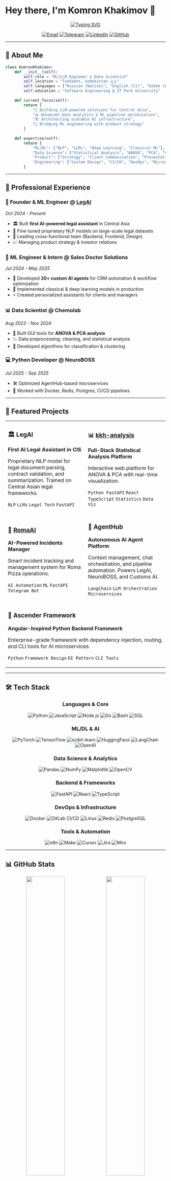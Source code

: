 # Hey there, I'm Komron Khakimov 👋

<div align="center">
  
[![Typing SVG](https://readme-typing-svg.demolab.com?font=Fira+Code&weight=600&size=28&pause=1000&color=6366F1&center=true&vCenter=true&random=false&width=600&lines=ML%2FLLM+Pipeline+Developer;Data+Scientist+%26+Analyst;Product+Manager;Building+AI+for+Central+Asia)](https://git.io/typing-svg)

</div>

<div align="center">
  
[![Email](https://img.shields.io/badge/Email-komronkhakimov17%40gmail.com-D14836?style=for-the-badge&logo=gmail&logoColor=white)](mailto:komronkhakimov17@gmail.com)
[![Telegram](https://img.shields.io/badge/Telegram-%40komrxn-26A5E4?style=for-the-badge&logo=telegram&logoColor=white)](https://t.me/komrxn)
[![LinkedIn](https://img.shields.io/badge/LinkedIn-komrxn-0A66C2?style=for-the-badge&logo=linkedin&logoColor=white)](https://linkedin.com/in/komrxn)
[![GitHub](https://img.shields.io/badge/GitHub-%40komrxn-181717?style=for-the-badge&logo=github&logoColor=white)](https://github.com/komrxn)

</div>

---

## 🚀 About Me

```python
class KomronKhakimov:
    def __init__(self):
        self.role = "ML/LLM Engineer & Data Scientist"
        self.location = "Tashkent, Uzbekistan 🇺🇿"
        self.languages = ["Russian (Native)", "English (C1)", "Uzbek (Fluent)"]
        self.education = "Software Engineering @ IT Park University"
        
    def current_focus(self):
        return [
            "🤖 Building LLM-powered solutions for Central Asia",
            "📊 Advanced data analytics & ML pipeline optimization",
            "🏗️ Architecting scalable AI infrastructure",
            "💼 Bridging ML engineering with product strategy"
        ]
    
    def expertise(self):
        return {
            "ML/DL": ["NLP", "LLMs", "Deep Learning", "Classical ML"],
            "Data Science": ["Statistical Analysis", "ANOVA", "PCA", "Clustering"],
            "Product": ["Strategy", "Client Communication", "Presentations"],
            "Engineering": ["System Design", "CI/CD", "DevOps", "Microservices"]
        }
```

---

## 💼 Professional Experience

### 🎯 **Founder & ML Engineer** @ [LegAI](https://github.com/komrxn) 
*Oct 2024 - Present*
- 🏛️ Built **first AI-powered legal assistant** in Central Asia
- 🔧 Fine-tuned proprietary NLP models on large-scale legal datasets
- 👥 Leading cross-functional team (Backend, Frontend, Design)
- 📈 Managing product strategy & investor relations

### 🤖 **ML Engineer & Intern** @ Sales Doctor Solutions
*Jul 2024 - May 2025*
- 🔬 Developed **20+ custom AI agents** for CRM automation & workflow optimization
- 🚀 Implemented classical & deep learning models in production
- ⚡ Created personalized assistants for clients and managers

### 📊 **Data Scientist** @ Chemolab
*Aug 2023 - Nov 2024*
- 🧪 Built GUI tools for **ANOVA & PCA analysis**
- 📉 Data preprocessing, cleaning, and statistical analysis
- 🎯 Developed algorithms for classification & clustering

### 💻 **Python Developer** @ NeuroBOSS
*Jul 2025 - Sep 2025*
- 🛠️ Optimized AgentHub-based microservices
- 🐳 Worked with Docker, Redis, Postgres, CI/CD pipelines

---

## 🎨 Featured Projects

<table>
<tr>
<td width="50%">

### 🏛️ LegAI
**First AI Legal Assistant in CIS**

Proprietary NLP model for legal document parsing, contract validation, and summarization. Trained on Central Asian legal frameworks.

`NLP` `LLMs` `Legal Tech` `FastAPI`

</td>
<td width="50%">

### 📊 [kkh-analysis](https://github.com/komrxn/kkh-analysis)
**Full-Stack Statistical Analysis Platform**

Interactive web platform for ANOVA & PCA with real-time visualization.

`Python FastAPI` `React TypeScript` `Statistics` `Data Viz`

</td>
</tr>

<tr>
<td width="50%">

### 🍕 [RomaAI](https://github.com/komrxn/RomaAI)
**AI-Powered Incidents Manager**

Smart incident tracking and management system for Roma Pizza operations.

`AI Automation` `ML` `FastAPI` `Telegram Bot`

</td>
<td width="50%">

### 🤖 AgentHub
**Autonomous AI Agent Platform**

Context management, chat orchestration, and pipeline automation. Powers LegAI, NeuroBOSS, and Customs AI.

`LangChain` `LLM Orchestration` `Microservices`

</td>
</tr>

<tr>
<td colspan="2">

### 🎯 Ascender Framework
**Angular-Inspired Python Backend Framework**

Enterprise-grade framework with dependency injection, routing, and CLI tools for AI microservices.

`Python` `Framework Design` `DI Pattern` `CLI Tools`

</td>
</tr>
</table>

---

## 🛠️ Tech Stack

<div align="center">

### Languages & Core
![Python](https://img.shields.io/badge/Python-3776AB?style=for-the-badge&logo=python&logoColor=white)
![JavaScript](https://img.shields.io/badge/JavaScript-F7DF1E?style=for-the-badge&logo=javascript&logoColor=black)
![Node.js](https://img.shields.io/badge/Node.js-339933?style=for-the-badge&logo=nodedotjs&logoColor=white)
![Go](https://img.shields.io/badge/Go-00ADD8?style=for-the-badge&logo=go&logoColor=white)
![Bash](https://img.shields.io/badge/Bash-4EAA25?style=for-the-badge&logo=gnubash&logoColor=white)
![SQL](https://img.shields.io/badge/SQL-4479A1?style=for-the-badge&logo=postgresql&logoColor=white)

### ML/DL & AI
![PyTorch](https://img.shields.io/badge/PyTorch-EE4C2C?style=for-the-badge&logo=pytorch&logoColor=white)
![TensorFlow](https://img.shields.io/badge/TensorFlow-FF6F00?style=for-the-badge&logo=tensorflow&logoColor=white)
![scikit-learn](https://img.shields.io/badge/scikit--learn-F7931E?style=for-the-badge&logo=scikitlearn&logoColor=white)
![HuggingFace](https://img.shields.io/badge/HuggingFace-FFD21E?style=for-the-badge&logo=huggingface&logoColor=black)
![LangChain](https://img.shields.io/badge/LangChain-121212?style=for-the-badge&logo=chainlink&logoColor=white)
![OpenAI](https://img.shields.io/badge/OpenAI-412991?style=for-the-badge&logo=openai&logoColor=white)

### Data Science & Analytics
![Pandas](https://img.shields.io/badge/Pandas-150458?style=for-the-badge&logo=pandas&logoColor=white)
![NumPy](https://img.shields.io/badge/NumPy-013243?style=for-the-badge&logo=numpy&logoColor=white)
![Matplotlib](https://img.shields.io/badge/Matplotlib-11557c?style=for-the-badge&logo=python&logoColor=white)
![OpenCV](https://img.shields.io/badge/OpenCV-5C3EE8?style=for-the-badge&logo=opencv&logoColor=white)

### Backend & Frameworks
![FastAPI](https://img.shields.io/badge/FastAPI-009688?style=for-the-badge&logo=fastapi&logoColor=white)
![React](https://img.shields.io/badge/React-61DAFB?style=for-the-badge&logo=react&logoColor=black)
![TypeScript](https://img.shields.io/badge/TypeScript-3178C6?style=for-the-badge&logo=typescript&logoColor=white)

### DevOps & Infrastructure
![Docker](https://img.shields.io/badge/Docker-2496ED?style=for-the-badge&logo=docker&logoColor=white)
![GitLab CI/CD](https://img.shields.io/badge/GitLab%20CI%2FCD-FC6D26?style=for-the-badge&logo=gitlab&logoColor=white)
![Linux](https://img.shields.io/badge/Linux-FCC624?style=for-the-badge&logo=linux&logoColor=black)
![Redis](https://img.shields.io/badge/Redis-DC382D?style=for-the-badge&logo=redis&logoColor=white)
![PostgreSQL](https://img.shields.io/badge/PostgreSQL-4169E1?style=for-the-badge&logo=postgresql&logoColor=white)

### Tools & Automation
![n8n](https://img.shields.io/badge/n8n-EA4B71?style=for-the-badge&logo=n8n&logoColor=white)
![Make](https://img.shields.io/badge/Make-6D00CC?style=for-the-badge&logo=integromat&logoColor=white)
![Cursor](https://img.shields.io/badge/Cursor-000000?style=for-the-badge&logo=cursor&logoColor=white)
![Jira](https://img.shields.io/badge/Jira-0052CC?style=for-the-badge&logo=jira&logoColor=white)
![Miro](https://img.shields.io/badge/Miro-FFD02F?style=for-the-badge&logo=miro&logoColor=black)

</div>

---

## 📊 GitHub Stats

<div align="center">

<img src="https://github-readme-stats.vercel.app/api?username=komrxn&show_icons=true&theme=tokyonight&include_all_commits=true&count_private=true&hide_border=true&bg_color=0d1117&title_color=58a6ff&text_color=c9d1d9&icon_color=58a6ff" width="49%" />
<img src="https://github-readme-stats.vercel.app/api/top-langs/?username=komrxn&layout=compact&theme=tokyonight&hide_border=true&bg_color=0d1117&title_color=58a6ff&text_color=c9d1d9&langs_count=6" width="49%" />

</div>

<div align="center">
  
<img src="https://github-readme-streak-stats.herokuapp.com/?user=komrxn&theme=tokyonight&hide_border=true&background=0d1117&ring=58a6ff&fire=58a6ff&currStreakLabel=58a6ff" width="49%" />
<img src="https://github-readme-stats.vercel.app/api?username=komrxn&show_icons=true&theme=tokyonight&hide_border=true&bg_color=0d1117&title_color=58a6ff&text_color=c9d1d9&icon_color=58a6ff&hide_rank=true&custom_title=Contribution%20Stats&show=reviews,prs_merged,prs_merged_percentage" width="49%" />

</div>

<div align="center">

### 🏆 GitHub Trophies
  
<img src="https://github-profile-trophy.vercel.app/?username=komrxn&theme=tokyonight&no-frame=true&no-bg=true&row=1&column=7" width="100%" alt="trophy" />

</div>

<div align="center">
  
### 📈 Contribution Graph

<img src="https://github-readme-activity-graph.vercel.app/graph?username=komrxn&theme=tokyo-night&hide_border=true&bg_color=0d1117&color=58a6ff&line=58a6ff&point=c9d1d9" width="100%" alt="activity graph" />

</div>

---

## 🏆 Highlights

```yaml
achievements:
  - Built first AI legal assistant in Central Asia
  - Developed 20+ production-ready AI agents
  - Led cross-functional teams (Engineering, Design, Product)
  - Created enterprise-grade Python framework from scratch
  - Delivered end-to-end ML solutions: from research to deployment
  
specialization:
  - LLM fine-tuning & prompt engineering
  - NLP for low-resource languages
  - Statistical analysis & data visualization
  - AI system architecture & optimization
  - Product strategy & business alignment
```

---

## 🎯 What I'm Working On

- 🔥 **LegAI** - Revolutionizing legal tech in Central Asia
- 🚀 Exploring **multimodal AI** and **RAG architectures**
- 📚 Deep diving into **distributed systems** for ML at scale
- 🌍 Building AI solutions for **emerging markets**

---

## 📫 Let's Connect!

💬 Open to collaborations, consulting, and interesting ML/AI projects!

<div align="center">

**"Building AI that bridges technology and real-world impact"**

⭐️ From [komrxn](https://github.com/komrxn) with 💜

</div>
